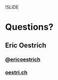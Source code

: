 !SLIDE
# Questions?

## Eric Oestrich
### [@ericoestrich](http://twitter.com/ericoestrich)
### [oestri.ch](http://oestri.ch)
